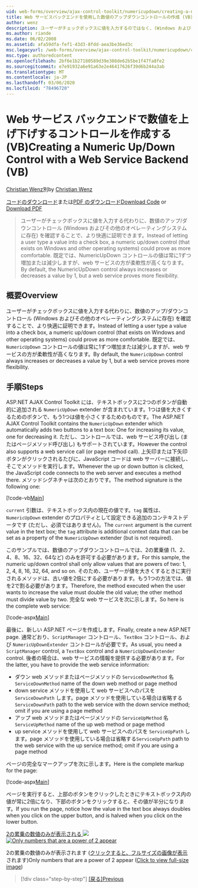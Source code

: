 ```yaml
---
uid: web-forms/overview/ajax-control-toolkit/numericupdown/creating-a-numeric-up-down-control-with-a-web-service-backend-vb
title: Web サービスバックエンドを使用した数値のアップダウンコントロールの作成 (VB) |Microsoft Docs
author: wenz
description: ユーザーがチェックボックスに値を入力するのではなく、(Windows およびその他のオペレーティングシステムに存在する) 数値のアップ/ダウンコントロールで、さらに c...
ms.author: riande
ms.date: 06/02/2008
ms.assetid: afa59dfa-fef1-43d3-8fdd-aea3be36ed3c
msc.legacyurl: /web-forms/overview/ajax-control-toolkit/numericupdown/creating-a-numeric-up-down-control-with-a-web-service-backend-vb
msc.type: authoredcontent
ms.openlocfilehash: 2bf6e1b27180589d39e308de62b5be1f47fa8fe2
ms.sourcegitcommit: e7e91932a6e91a63e2e46417626f39d6b244a3ab
ms.translationtype: MT
ms.contentlocale: ja-JP
ms.lasthandoff: 03/06/2020
ms.locfileid: "78496720"
---
```

# <a name="creating-a-numeric-updown-control-with-a-web-service-backend-vb"></a><span data-ttu-id="15aee-103">Web サービス バックエンドで数値を上げ下げするコントロールを作成する (VB)</span><span class="sxs-lookup"><span data-stu-id="15aee-103">Creating a Numeric Up/Down Control with a Web Service Backend (VB)</span></span>

<span data-ttu-id="15aee-104">[Christian Wenz](https://github.com/wenz)別</span><span class="sxs-lookup"><span data-stu-id="15aee-104">by [Christian Wenz](https://github.com/wenz)</span></span>

<span data-ttu-id="15aee-105">[コードのダウンロード](https://download.microsoft.com/download/9/3/f/93f8daea-bebd-4821-833b-95205389c7d0/numericupdown1.vb.zip)または[PDF のダウンロード](https://download.microsoft.com/download/2/d/c/2dc10e34-6983-41d4-9c08-f78f5387d32b/numericupdown1VB.pdf)</span><span class="sxs-lookup"><span data-stu-id="15aee-105">[Download Code](https://download.microsoft.com/download/9/3/f/93f8daea-bebd-4821-833b-95205389c7d0/numericupdown1.vb.zip) or [Download PDF](https://download.microsoft.com/download/2/d/c/2dc10e34-6983-41d4-9c08-f78f5387d32b/numericupdown1VB.pdf)</span></span>

> <span data-ttu-id="15aee-106">ユーザーがチェックボックスに値を入力する代わりに、数値のアップ/ダウンコントロール (Windows およびその他のオペレーティングシステムに存在) を確認することで、より快適に証明できます。</span><span class="sxs-lookup"><span data-stu-id="15aee-106">Instead of letting a user type a value into a check box, a numeric up/down control (that exists on Windows and other operating systems) could prove as more comfortable.</span></span> <span data-ttu-id="15aee-107">既定では、NumericUpDown コントロールの値は常に1ずつ増加または減少しますが、web サービスの方が柔軟性が高くなります。</span><span class="sxs-lookup"><span data-stu-id="15aee-107">By default, the NumericUpDown control always increases or decreases a value by 1, but a web service proves more flexibility.</span></span>

## <a name="overview"></a><span data-ttu-id="15aee-108">概要</span><span class="sxs-lookup"><span data-stu-id="15aee-108">Overview</span></span>

<span data-ttu-id="15aee-109">ユーザーがチェックボックスに値を入力する代わりに、数値のアップ/ダウンコントロール (Windows およびその他のオペレーティングシステムに存在) を確認することで、より快適に証明できます。</span><span class="sxs-lookup"><span data-stu-id="15aee-109">Instead of letting a user type a value into a check box, a numeric up/down control (that exists on Windows and other operating systems) could prove as more comfortable.</span></span> <span data-ttu-id="15aee-110">既定では、`NumericUpDown` コントロールの値は常に1ずつ増加または減少しますが、web サービスの方が柔軟性が高くなります。</span><span class="sxs-lookup"><span data-stu-id="15aee-110">By default, the `NumericUpDown` control always increases or decreases a value by 1, but a web service proves more flexibility.</span></span>

## <a name="steps"></a><span data-ttu-id="15aee-111">手順</span><span class="sxs-lookup"><span data-stu-id="15aee-111">Steps</span></span>

<span data-ttu-id="15aee-112">ASP.NET AJAX Control Toolkit には、テキストボックスに2つのボタンが自動的に追加される `NumericUpDown` extender が含まれています。1つは値を大きくするためのボタンで、もう1つは値を小さくするためのものです。</span><span class="sxs-lookup"><span data-stu-id="15aee-112">The ASP.NET AJAX Control Toolkit contains the `NumericUpDown` extender which automatically adds two buttons to a text box: One for increasing its value, one for decreasing it.</span></span> <span data-ttu-id="15aee-113">ただし、コントロールでは、web サービス呼び出し (またはページメソッド呼び出し) もサポートされています。</span><span class="sxs-lookup"><span data-stu-id="15aee-113">However the control also supports a web service call (or page method call).</span></span> <span data-ttu-id="15aee-114">上矢印または下矢印ボタンがクリックされるたびに、JavaScript コードは web サーバーに接続し、そこでメソッドを実行します。</span><span class="sxs-lookup"><span data-stu-id="15aee-114">Whenever the up or down button is clicked, the JavaScript code connects to the web server and executes a method there.</span></span> <span data-ttu-id="15aee-115">メソッドシグネチャは次のとおりです。</span><span class="sxs-lookup"><span data-stu-id="15aee-115">The method signature is the following one:</span></span>

[!code-vb[Main](creating-a-numeric-up-down-control-with-a-web-service-backend-vb/samples/sample1.vb)]

<span data-ttu-id="15aee-116">`current` 引数は、テキストボックス内の現在の値です。`tag` 属性は、`NumericUpDown` extender のプロパティとして設定できる追加のコンテキストデータです (ただし、必須ではありません)。</span><span class="sxs-lookup"><span data-stu-id="15aee-116">The `current` argument is the current value in the text box; the `tag` attribute is additional context data that can be set as a property of the `NumericUpDown` extender (but is not required).</span></span>

<span data-ttu-id="15aee-117">このサンプルでは、数値のアップダウンコントロールでは、2の累乗値 (1、2、4、8、16、32、64など) のみを許可する必要があります。</span><span class="sxs-lookup"><span data-stu-id="15aee-117">For this sample, the numeric up/down control shall only allow values that are powers of two: 1, 2, 4, 8, 16, 32, 64, and so on.</span></span> <span data-ttu-id="15aee-118">そのため、ユーザーが値を大きくするときに実行されるメソッドは、古い値を2倍にする必要があります。もう1つの方法では、値を2で割る必要があります。</span><span class="sxs-lookup"><span data-stu-id="15aee-118">Therefore, the method executed when the user wants to increase the value must double the old value; the other method must divide value by two.</span></span> <span data-ttu-id="15aee-119">完全な web サービスを次に示します。</span><span class="sxs-lookup"><span data-stu-id="15aee-119">So here is the complete web service:</span></span>

[!code-aspx[Main](creating-a-numeric-up-down-control-with-a-web-service-backend-vb/samples/sample2.aspx)]

<span data-ttu-id="15aee-120">最後に、新しい ASP.NET ページを作成します。</span><span class="sxs-lookup"><span data-stu-id="15aee-120">Finally, create a new ASP.NET page.</span></span> <span data-ttu-id="15aee-121">通常どおり、`ScriptManager` コントロール、`TextBox` コントロール、および `NumericUpDownExtender` コントロールが必要です。</span><span class="sxs-lookup"><span data-stu-id="15aee-121">As usual, you need a `ScriptManager` control, a `TextBox` control and a `NumericUpDownExtender` control.</span></span> <span data-ttu-id="15aee-122">後者の場合は、web サービスの情報を提供する必要があります。</span><span class="sxs-lookup"><span data-stu-id="15aee-122">For the latter, you have to provide the web service information:</span></span>

- <span data-ttu-id="15aee-123">ダウン web メソッドまたはページメソッドの `ServiceDownMethod` 名</span><span class="sxs-lookup"><span data-stu-id="15aee-123">`ServiceDownMethod` name of the down web method or page method</span></span>
- <span data-ttu-id="15aee-124">down service メソッドを使用して web サービスへのパスを `ServiceDownPath` します。page メソッドを使用している場合は省略する</span><span class="sxs-lookup"><span data-stu-id="15aee-124">`ServiceDownPath` path to the web service with the down service method; omit if you are using a page method</span></span>
- <span data-ttu-id="15aee-125">アップ web メソッドまたはページメソッドの `ServiceUpMethod` 名</span><span class="sxs-lookup"><span data-stu-id="15aee-125">`ServiceUpMethod` name of the up web method or page method</span></span>
- <span data-ttu-id="15aee-126">up service メソッドを使用して web サービスへのパスを `ServiceUpPath` します。page メソッドを使用している場合は省略する</span><span class="sxs-lookup"><span data-stu-id="15aee-126">`ServiceUpPath` path to the web service with the up service method; omit if you are using a page method</span></span>

<span data-ttu-id="15aee-127">ページの完全なマークアップを次に示します。</span><span class="sxs-lookup"><span data-stu-id="15aee-127">Here is the complete markup for the page:</span></span>

[!code-aspx[Main](creating-a-numeric-up-down-control-with-a-web-service-backend-vb/samples/sample3.aspx)]

<span data-ttu-id="15aee-128">ページを実行すると、上部のボタンをクリックしたときにテキストボックス内の値が常に2倍になり、下部のボタンをクリックすると、その値が半分になります。</span><span class="sxs-lookup"><span data-stu-id="15aee-128">If you run the page, notice how the value in the text box always doubles when you click on the upper button, and is halved when you click on the lower button.</span></span>

<span data-ttu-id="15aee-129">[2の累乗の数値のみが表示される ![](creating-a-numeric-up-down-control-with-a-web-service-backend-vb/_static/image2.png)](creating-a-numeric-up-down-control-with-a-web-service-backend-vb/_static/image1.png)</span><span class="sxs-lookup"><span data-stu-id="15aee-129">[![Only numbers that are a power of 2 appear](creating-a-numeric-up-down-control-with-a-web-service-backend-vb/_static/image2.png)](creating-a-numeric-up-down-control-with-a-web-service-backend-vb/_static/image1.png)</span></span>

<span data-ttu-id="15aee-130">2の累乗の数値のみが表示されます ([クリックすると、フルサイズの画像が表示](creating-a-numeric-up-down-control-with-a-web-service-backend-vb/_static/image3.png)されます)</span><span class="sxs-lookup"><span data-stu-id="15aee-130">Only numbers that are a power of 2 appear ([Click to view full-size image](creating-a-numeric-up-down-control-with-a-web-service-backend-vb/_static/image3.png))</span></span>

> [!div class="step-by-step"]
> <span data-ttu-id="15aee-131">[[戻る]](creating-a-numeric-up-down-control-with-a-web-service-backend-cs.md)</span><span class="sxs-lookup"><span data-stu-id="15aee-131">[Previous](creating-a-numeric-up-down-control-with-a-web-service-backend-cs.md)</span></span>

